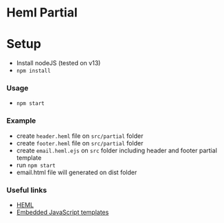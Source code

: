 # Heml Partial

# Setup
- Install nodeJS (tested on v13)
- `npm install`

### Usage
- `npm start`

### Example
- create `header.heml` file on `src/partial` folder
- create `footer.heml` file on `src/partial` folder
- create `email.heml.ejs` on `src` folder including header and footer partial template
- run `npm start`
- email.html file will generated on dist folder

### Useful links
- [HEML](https://github.com/SparkPost/heml)
- [Embedded JavaScript templates](https://github.com/mde/ejs)
